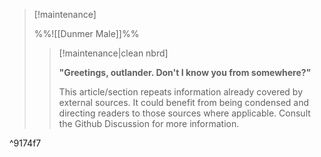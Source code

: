> [!maintenance] 
> 
> %%![[Dunmer Male]]%%
> 
> > [!maintenance|clean nbrd]
> > 
> > **"Greetings, outlander. Don't I know you from somewhere?"**
> > 
> > This article/section repeats information already covered by external sources. It could benefit from being condensed and directing readers to those sources where applicable. Consult the Github Discussion for more information.

^9174f7
